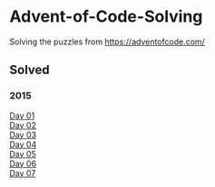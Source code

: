 # Advent-of-Code-Solving

Solving the puzzles from https://adventofcode.com/

## Solved

### 2015

[Day 01](events/2015/day-01/)\
[Day 02](events/2015/day-02/)\
[Day 03](events/2015/day-03/)\
[Day 04](events/2015/day-04/)\
[Day 05](events/2015/day-05/)\
[Day 06](events/2015/day-06/)\
[Day 07](events/2015/day-07/)
